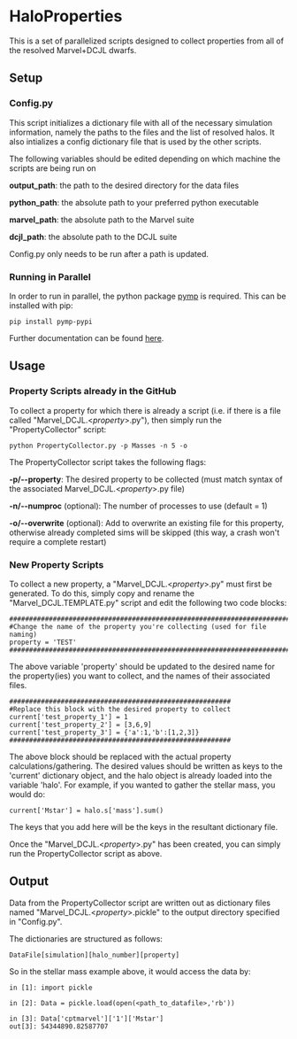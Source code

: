 # HaloProperties

This is a set of parallelized scripts designed to collect properties from all of the resolved Marvel+DCJL dwarfs.

## Setup
### Config.py
This script initializes a dictionary file with all of the necessary simulation information, namely the paths to the files and the list of resolved halos. It also intializes a config dictionary file that is used by the other scripts.

The following variables should be edited depending on which machine the scripts are being run on

**output\_path**: the path to the desired directory for the data files

**python\_path**: the absolute path to your preferred python executable

**marvel\_path**: the absolute path to the Marvel suite

**dcjl\_path**: the absolute path to the DCJL suite

Config.py only needs to be run after a path is updated.

### Running in Parallel
In order to run in parallel, the python package [pymp](https://github.com/classner/pymp.git) is required. This can be installed with pip:
	
	pip install pymp-pypi
	
Further documentation can be found [here](https://github.com/classner/pymp.git).

## Usage
### Property Scripts already in the GitHub
To collect a property for which there is already a script (i.e. if there is a file called "Marvel\_DCJL.<*property*>.py"), then simply run the "PropertyCollector" script:

	python PropertyCollector.py -p Masses -n 5 -o

The PropertyCollector script takes the following flags:

**-p/--property**: The desired property to be collected (must match syntax of the associated Marvel_DCJL.<*property*>.py file)

**-n/--numproc** (optional): The number of processes to use (default = 1)

**-o/--overwrite** (optional): Add to overwrite an existing file for this property, otherwise already completed sims will be skipped (this way, a crash won't require a complete restart)

### New Property Scripts
To collect a new property, a "Marvel\_DCJL.<*property*>.py" must first be generated. To do this, simply copy and rename the "Marvel\_DCJL.TEMPLATE.py" script and edit the following two code blocks:

	#########################################################################
	#Change the name of the property you're collecting (used for file naming)
	property = 'TEST'
	#########################################################################

The above variable 'property' should be updated to the desired name for the property(ies) you want to collect, and the names of their associated files.

	########################################################
	#Replace this block with the desired property to collect
	current['test_property_1'] = 1
	current['test_property_2'] = [3,6,9]
	current['test_property_3'] = {'a':1,'b':[1,2,3]}
	########################################################

The above block should be replaced with the actual property calculations/gathering. The desired values should be written as keys to the 'current' dictionary object, and the halo object is already loaded into the variable 'halo'. For example, if you wanted to gather the stellar mass, you would do:

	current['Mstar'] = halo.s['mass'].sum()
	
The keys that you add here will be the keys in the resultant dictionary file.

Once the "Marvel\_DCJL.<*property*>.py" has been created, you can simply run the PropertyCollector script as above.

## Output
Data from the PropertyCollector script are written out as dictionary files named "Marvel\_DCJL.<*property*>.pickle" to the output directory specified in "Config.py". 

The dictionaries are structured as follows:

	DataFile[simulation][halo_number][property]
	
So in the stellar mass example above, it would access the data by:

	in [1]: import pickle
	
	in [2]: Data = pickle.load(open(<path_to_datafile>,'rb'))
	
	in [3]: Data['cptmarvel']['1']['Mstar']
	out[3]: 54344890.82587707
	